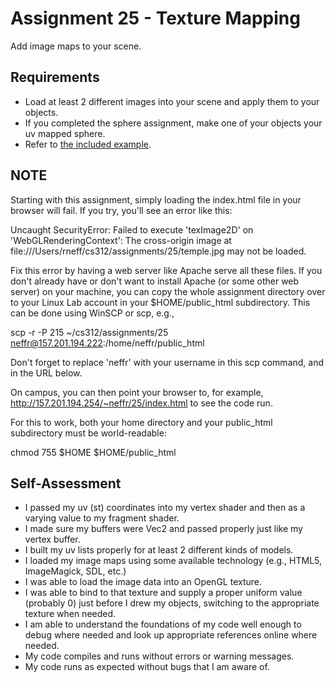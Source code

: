 Assignment 25 - Texture Mapping
===============================
Add image maps to your scene.

## Requirements

* Load at least 2 different images into your scene and apply them to your objects.
* If you completed the sphere assignment, make one of your objects your uv mapped sphere.
* Refer to [the included example](25).

## NOTE

Starting with this assignment, simply loading the index.html file in your browser will fail. If you try, you'll see an error like this:

Uncaught SecurityError: Failed to execute 'texImage2D' on 'WebGLRenderingContext': The cross-origin image at file:///Users/rneff/cs312/assignments/25/temple.jpg may not be loaded.

Fix this error by having a web server like Apache serve all these files. If you don't already have or don't want to install Apache (or some other web server) on your machine, you can copy the whole assignment directory over to your Linux Lab account in your $HOME/public_html subdirectory. This can be done using WinSCP or scp, e.g.,

scp -r -P 215 ~/cs312/assignments/25 neffr@157.201.194.222:/home/neffr/public_html

Don't forget to replace 'neffr' with your username in this scp command, and in the URL below.

On campus, you can then point your browser to, for example, http://157.201.194.254/~neffr/25/index.html to see the code run.

For this to work, both your home directory and your public_html subdirectory must be world-readable:

chmod 755 $HOME $HOME/public_html

## Self-Assessment

* I passed my uv (st) coordinates into my vertex shader and then as a varying value to my fragment shader.
* I made sure my buffers were Vec2 and passed properly just like my vertex buffer.
* I built my uv lists properly for at least 2 different kinds of models.
* I loaded my image maps using some available technology (e.g., HTML5, ImageMagick, SDL, etc.)
* I was able to load the image data into an OpenGL texture.
* I was able to bind to that texture and supply a proper uniform value (probably 0) just before I drew my objects, switching to the appropriate texture when needed.
* I am able to understand the foundations of my code well enough to debug where needed and look up appropriate references online where needed.
* My code compiles and runs without errors or warning messages.
* My code runs as expected without bugs that I am aware of.
